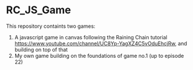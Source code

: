 # RC_JS_Game

This repository containts two games:
1. A javascript game in canvas following the Raining Chain tutorial https://www.youtube.com/channel/UC8Yp-YagXZ4C5vOduEhcjRw, and building on top of that
2. My own game building on the foundations of game no.1 (up to episode 22)
